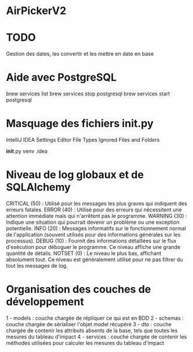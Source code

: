 # AirPickerV2

# TODO
Gestion des dates, les convertir et les mettre en date en base

# Aide avec PostgreSQL
brew services list
brew services stop postgresql
brew services start postgresql

# Masquage des fichiers __init__.py
IntelliJ IDEA
Settings
Editor
File Types
Ignored Files and Folders

__init__.py
venv
.idea

# Niveau de log globaux et de SQLAlchemy
CRITICAL (50) : Utilisé pour les messages les plus graves qui indiquent des erreurs fatales.
ERROR (40) : Utilisé pour des erreurs qui nécessitent une attention immédiate mais qui n'arrêtent pas le programme.
WARNING (30) : Indique une situation qui pourrait devenir un problème ou une exception potentielle.
INFO (20) : Messages informatifs sur le fonctionnement normal de l'application (souvent utilisés pour des informations générales sur les processus).
DEBUG (10) : Fournit des informations détaillées sur le flux d'exécution pour déboguer le programme. Ce niveau affiche une grande quantité de détails.
NOTSET (0) : Le niveau le plus bas, affichant absolument tout. Ce niveau est généralement utilisé pour ne pas filtrer du tout les messages de log.

# Organisation des couches de développement
1 - models : couche chargée de répliquer ce qui est en BDD
2 - schemas : couche chargée de sérialiser l'objet model récupéré
3 - dto : couche chargée de contenir les attributs absents de la base, tels que toutes les mesures du tableau d'impact
4 - services : couche chargée de contenir les méthodes utilisées pour calculer les mesures du tableau d'impact
